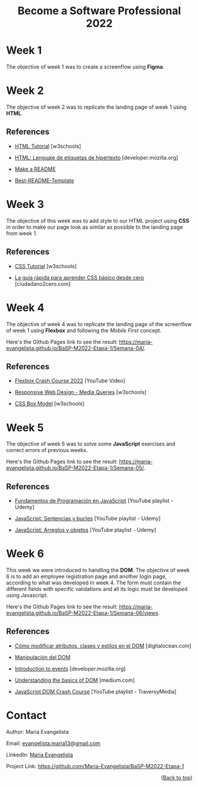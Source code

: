 <h1 align="center"><b>Become a Software Professional 2022</b></h1>

# Week 1
The objective of week 1 was to create a screenflow using <b>Figma</b>.

# Week 2
The objective of week 2 was to replicate the landing page of week 1 using <b>HTML</b>.

## References
- <a href="https://www.w3schools.com/html/default.asp" target="_blank">HTML Tutorial</a> [w3schools]

- <a href="https://developer.mozilla.org/es/docs/Web/HTML" target="_blank">HTML: Lenguaje de etiquetas de hipertexto</a> [developer.mozilla.org]

- <a href="https://www.makeareadme.com/" target="_blank">Make a README</a>

- <a href="https://github.com/othneildrew/Best-README-Template#readme" target="_blank">Best-README-Template</a>

# Week 3
The objective of this week was to add style to our HTML project using <b>CSS</b> in order to make our page look as similar as possible to the landing page from week 1.

## References
- <a href="https://www.w3schools.com/css/default.asp" target="_blank">CSS Tutorial</a> [w3schools]

- <a href="https://www.ciudadano2cero.com/aprender-css-basico-desde-cero/" target="_blank"> La guía rápida para aprender CSS básico desde cero</a> [ciudadano2cero.com]

# Week 4
The objective of week 4 was to replicate the landing page of the screenflow of week 1 using <b>Flexbox</b> and following the <i>Mobile First</i> concept.
<!-- *as the main tool for the creation of a Responsive Design -->

Here's the Github Pages link to see the result: <a href="https://maria-evangelista.github.io/BaSP-M2022-Etapa-1/Semana-04/" target="_blank"> https://maria-evangelista.github.io/BaSP-M2022-Etapa-1/Semana-04/</a>.

## References
- <a href="https://www.youtube.com/watch?v=3YW65K6LcIA" target="_blank">Flexbox Crash Course 2022</a> [YouTube Video]
  
- <a href="https://www.w3schools.com/css/css_rwd_mediaqueries.asp" target="_blank">Responsive Web Design - Media Queries</a> [w3schools]
  
- <a href="https://www.w3schools.com/css/css_boxmodel.asp" target="_blank">CSS Box Model</a> [w3schools]

# Week 5
The objective of week 5 was to solve some <b>JavaScript</b> exercises and correct errors of previous weeks.

Here's the Github Pages link to see the result: <a href="https://maria-evangelista.github.io/BaSP-M2022-Etapa-1/Semana-05/" target="_blank"> https://maria-evangelista.github.io/BaSP-M2022-Etapa-1/Semana-05/</a>.

## References
- <a href="https://www.youtube.com/playlist?list=PLEfmn-5Ho68TYu8hB4NG4pWUIJpRXA8dm" target="_blank">Fundamentos de Programación en JavaScript</a> [YouTube playlist - Udemy]
  
- <a href="https://www.youtube.com/playlist?list=PLEfmn-5Ho68Qg7airyFpWQFP-Abxnvk-y" target="_blank">JavaScript: Sentencias y bucles</a> [YouTube playlist - Udemy]
  
- <a href="https://www.youtube.com/playlist?list=PLEfmn-5Ho68R2r0JyrYD1m9a14ahL_Ywh" target="_blank">JavaScript: Arreglos y objetos</a> [YouTube playlist - Udemy]

# Week 6
This week we were introduced to handling the <b>DOM</b>. The objective of week 6 is to add an employee registration page and another login page, according to what was developed in week 4. The form must contain the different fields with specific validations and all its logic must be developed using Javascript. 

Here's the Github Pages link to see the result: <a href="https://maria-evangelista.github.io/BaSP-M2022-Etapa-1/Semana-06/" target="_blank"> https://maria-evangelista.github.io/BaSP-M2022-Etapa-1/Semana-06/views</a>.

## References
- <a href="https://www.digitalocean.com/community/tutorials/como-modificar-atributos-clases-y-estilos-en-el-dom-es" target="_blank">Cómo modificar atributos, clases y estilos en el DOM</a>  [digitalocean.com]

- <a href="http://juanmirod.github.io/2019/06/24/chuleta-dom.html" target="_blank">Manipulación del DOM </a>
  
- <a href="https://developer.mozilla.org/en-US/docs/Learn/JavaScript/Building_blocks/Events" target="_blank">Introduction to events</a> [developer.mozilla.org]

- <a href="https://medium.com/jspoint/understanding-basics-of-dom-265b73d958d1" target="_blank">Understanding the basics of DOM</a> [medium.com]

- <a href="https://www.youtube.com/watch?v=Wd_IxG7lOP8" target="_blank">JavaScript DOM Crash Course</a> [YouTube playlist - TraversyMedia] 


# Contact
Author: Maria Evangelista

Email: evangelista.maria13@gmail.com

LinkedIn: <a href="https://www.linkedin.com/in/mariaevangelista-/" target="_blank">Maria Evangelista</a>

Project Link: <a href="https://github.com/Maria-Evangelista/BaSP-M2022-Etapa-1" target="_blank">https://github.com/Maria-Evangelista/BaSP-M2022-Etapa-1</a>

<p align="right">(<a href="#top">Back to top</a>)</p>